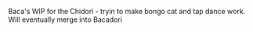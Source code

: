 Baca's WIP for the Chidori - tryin to make bongo cat and tap dance work. Will eventually merge into Bacadori

